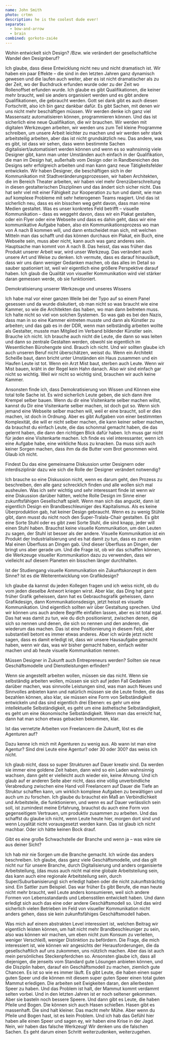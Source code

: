 ```yaml
---
name: John Smith
photo: crtmn
description: he is the coolest dude ever!
separate:
  - bow-and-arrow
  - brain
combined: gorkoto-zai4e
---
```


Wohin entwickelt sich Design? /Bzw. wie verändert der gesellschaftliche Wandel den Designberuf?

Ich glaube, dass diese Entwicklung nicht neu und nicht dramatisch ist. Wir haben ein paar Effekte – die sind in den letzten Jahren ganz dynamisch gewesen und die laufen auch weiter, aber es ist nicht dramatischer als zu der Zeit, wo der Buchdruck erfunden wurde oder zu der Zeit wo Rollenoffset erfunden wurde. Ich glaube es gibt Qualifikationen, die keiner mehr braucht, weil sie anders organisiert werden und es gibt andere Qualifikationen, die gebraucht werden. Gott sei dank gibt es auch diesen Fortschritt, also ich bin ganz dankbar dafür. Es gibt Sachen, mit denen wir uns nicht mehr beschäftigen müssen. Wir werden denke ich ganz viel Massensatz automatisieren können, programmieren können. Und das ist sicherlich eine neue Qualifikation, die wir brauchen. Wir werden mit digitalen Werkzeugen arbeiten, wir werden uns zum Teil kleine Programme schreiben, um unsere Arbeit leichter zu machen und wir werden sehr stark arbeitsteilig arbeiten, aber das ist nicht grundsätzlich neu. Das andere, was es gibt, ist dass wir sehen, dass wenn bestimmte Sachen digitalisiert/automatisiert werden können und wenn es so wahnsinnig viele Designer gibt, kann man unter Umständen auch einfach in der Qualifikation, die man im Design hat, außerhalb vom Design oder in Randbereichen des Designs sehr erfolgreich arbeiten und man kann ganz neue Tätigkeitsfelder entwickeln. Wir haben Designer, die beschäftigen sich in der Kommunikation mit Stadtveränderungsprozessen, wir haben Architekten, die im Bereich Theater arbeiten, wir haben viel mehr Grenzüberschreitung in diesen gestalterischen Disziplinen und das ändert sich sicher nicht. Das hat sehr viel mit einer Fähigkeit zur Kooperation zu tun und damit, wie man auf komplexe Probleme mit sehr heterogenen Teams reagiert. Und das ist sicherlich neu, dass es ein bisschen weg geht davon, dass man reine Medien gestaltet. Was es unser konkretes Feld betrifft – visuelle Kommunikation – dass es weggeht davon, dass wir ein Plakat gestalten, oder ein Flyer oder eine Webseite und dass es dahin geht, dass wir eine kommunikative Aufgabe haben, also ein Kommunikationsprozess wo man von A nach B kommen will, und dann entscheidet man sich,  mit welchen Mitteln man das schafft und das können durchaus ein Plakat, ein Buch, eine Webseite sein, muss aber nicht, kann auch was ganz anderes sein. Hauptsache man kommt von A nach B. Das heisst, das was früher das Produkt unserer Arbeit war, wird unser Werkzeug. Das verändert auch unsere Art und Weise zu denken. Ich vermute, dass es darauf hinausläuft, dass wir uns dann weniger Gedanken machen, ob das alles im Detail so sauber spationiert ist, weil wir eigentlich eine größere Perspektive darauf haben. Ich glaub die Qualität von visueller Kommunikation wird viel stärker daran gemessen werde, ob sie funktioniert.

Demokratisierung unserer Werkzeuge und unseres Wissens

Ich habe mal vor einer ganzen Weile bei der Typo auf so einem Panel gesessen und da wurde diskutiert, ob man nicht so was braucht wie eine Kammer, so wie die Architekten das haben, wo man dann beitreten muss. Ich halte nicht so viel von solchen Systemen. So was gab es bei den Nazis, dass man in so eine Kammer eintreten musste und dann als Künstler zu arbeiten; und das gab es in der DDR, wenn man selbständig arbeiten wollte als Gestalter, musste man Mitglied im Verband bildender Künstler sein. Brauche ich nicht. Ich brauche auch nicht die Leute, die dann so was leiten und dann so zentrale Gestalten werden, obwohl sie eigentlich im Wesentlichen Bürohengste sind. Brauch ich nicht. Und wir sollten glaube ich auch unseren Beruf nicht überschätzen, weisst du. Wenn ein Architekt Scheiße baut, dann bricht unter Umständen ein Haus zusammen und ein Haufen Leute ist tot. Wenn ein Arzt Mist baut, sterben auch Leute. Wenn wir Mist bauen, kräht in der Regel kein Hahn danach. Also wir sind einfach gar nicht so wichtig. Weil wir nicht so wichtig sind, brauchen wir auch keine Kammer.

Ansonsten finde ich, dass Demokratisierung von Wissen und Können eine total tolle Sache ist. Es wird sicherlich Leute geben, die sich dann ihre Krempel selber bauen. Wenn du dir eine Visitenkarte selber machen willst, kannst du Dir eine Visitenkarte selber machen, ist doch gut so. Wenn sich jemand eine Webseite selber machen will, weil er eine braucht, soll er dies machen, ist doch in Ordnung. Aber es gibt Aufgaben von einer bestimmten Komplexität, die will er nicht selber machen, die kann keiner selber machen, da brauchst du einfach Leute, die das schonmal gemacht haben, die das gelernt haben, die dann den richtigen Blick dafür haben. Ich muss gar nicht für jeden eine Visitenkarte machen. Ich finde es viel interessanter, wenn ich eine Aufgabe habe, eine wirkliche Nuss zu knacken. Da muss sich auch keiner Sorgen machen, dass ihm da die Butter vom Brot genommen wird. Glaub ich nicht.

Findest Du das eine gemeinsame Diskussion unter Designern oder interdisziplinär dazu wie sich die Rolle der Designer verändert notwendig?

Ich brauche so eine Diskussion nicht, wenn es darum geht, den Prozess zu beschreiben, den alle ganz schrecklich finden und alle wollen sich mal ausheulen. Was ich sehr wichtig und sehr interessant finde ist wenn wir eine Diskussion darüber hätten, welche Rolle Design im Sinne einer zukunftsfähigen Gesellschaft spielt. Wenn man sich das anguckt, dann ist eigentlich Design ein Brandbeschleuniger des Kapitalismus. Als es keine Überproduktion gab, hat keiner Design gebraucht. Wenn es zu wenig Stühle gibt, dann musst du nicht noch den Super-Tralala-Chair gestalten. Es gibt eine Sorte Stuhl oder es gibt zwei Sorte Stuhl, die sind knapp, jeder will einen Stuhl haben. Brauchst keine visuelle Kommunikation, um den Leuten zu sagen, der Stuhl ist besser als der andere. Visuelle Kommunikation ist ein Produkt der Industrialisierung und es hat damit zu tun, dass es zum ersten Mal einen Überfluss an Dingen gab. Und dieser Überfluss an Dingen, der bringt uns aber gerade um. Und die Frage ist, ob wir das schaffen können, die Werkzeuge visueller Kommunikation dazu zu verwenden, dass wir vielleicht auf diesem Planeten ein bisschen länger durchhalten.

Ist der Studiengang visuelle Kommunikation ein Zukunftskonzept in dem Sinne? Ist es die Weiterentwicklung von Grafikdesign?

Ich glaube da kannst du jeden Kollegen fragen und ich weiss nicht, ob du vom jeden dieselbe Antwort kriegen wirst. Aber klar, das Ding hat ganz früher Grafik geheissen, dann hat es Gebrauchsgrafik geheissen, dann Grafikdesign, dann Kommunikationsdesign, jetzt heisst es visuelle Kommunikation. Und eigentlich sollten wir über Gestaltung sprechen. Und wir können uns auch andere Begriffe einfallen lassen, aber es ist total egal. Das hat was damit zu tun, wie du dich positionierst, zwischen denen, die sich so nennen und denen, die sich so nennen und den anderen, die wiederum das machen. Das ist eine Positionierung in diesem Feld, aber substantiell betont es immer etwas anderes. Aber ich würde jetzt nicht sagen, dass es damit erledigt ist, dass wir unsere Hausaufgabe gemacht haben, wenn wir das, was wir bisher gemacht haben, einfach weiter machen und ab heute visuelle Kommunikation nennen.


Müssen Designer in Zukunft auch Entrepreneurs werden? Sollten sie neue Geschäftsmodelle und Dienstleistungen erfinden?

Wenn sie angestellt arbeiten wollen, müssen sie das nicht. Wenn sie selbständig arbeiten wollen, müssen sie sich auf jeden Fall Gedanken darüber machen, was sinnvolle Leistungen sind, was man auch Neues und
Sinnvolles anbieten kann und natürlich müssen sie die Leute finden, die das bezahlen können, also klar, sie müssen eine Form von Selbständigkeit entwickeln und das sind eigentlich drei Ebenen: es gehr um eine intellektuelle Selbständigkeit, es geht um eine ästhetische Selbständigkeit, es geht um eine ökonomische Selbständigkeit. Wenn man das erreicht hat, dann hat man schon etwas gebacken bekommen, klar.

Ist das vernetzte Arbeiten von Freelancern die Zukunft, löst es die Agenturen auf?

Dazu kenne ich mich mit Agenturen zu wenig aus. Ab wann ist man eine Agentur? Sind drei Leute eine Agentur? oder 30 oder 300? das weiss ich nicht.

Ich glaub nicht, dass so super Strukturen auf Dauer kreativ sind. Da werden sie immer eine goldene Zeit haben, dann wird so ein Laden wahnsinnig wachsen, dann geht er vielleicht auch wieder ein, keine Ahnung. Und ich glaub auf er anderen Seite aber nicht, dass eine völlig unverbindliche Verabredung zwischen eine Hand voll Freelancern auf Dauer die Tiefe an Struktur schaffen kann, um wirklich komplexe Aufgaben zu bewältigen und auch um zu forschen. Ich glaube du brauchst ein Maß an Verbindlichkeit und Arbeitsteile, die funktionieren, und wenn es auf Dauer verlässlich sein soll, ist zumindest meine Erfahrung, brauchst du auch eine Form von gegenseitigem Vertrauen, um produktiv zusammen zu arbeiten. Und das schaffst du glaube ich nicht, wenn Leute heute hier, morgen dort sind und wenn Loyalität nicht vorausgesetzt werden kann. Das ist glaub ich nicht machbar. Oder ich hätte keinen Bock drauf.

Gibt es eine große Schwachstelle der Branche und wenn ja – was wäre sie aus deiner Sicht?

Ich hab mir nie Sorgen um die Branche gemacht. Ich würde das anders beschreiben. Ich glaube, dass ganz viele Geschäftsmodelle, und das gilt nicht nur für unsere Branche, durch Digitalisierung und anders organisierte Arbeitsteilung, (das muss auch nicht mal eine globale Arbeitsteilung sein, das kann auch eine regionale Arbeitsteilung sein, durch Super/Suburbanisierung) sich erledigt haben oder die nicht zukunftsträchtig sind. Ein Sattler zum Beispiel. Das war früher Es gibt Berufe, die man heute nicht mehr braucht, weil Leute anders konsumieren, weil sich andere Formen von Lebensstandards und Lebensstilen entwickelt haben. Und dann erledigt sich auch das eine oder andere Geschäftsmodell so. Und das wird sicherlich vielen Betrieben im Feld von visueller Kommunikation nicht anders gehen, dass sie kein zukunftsfähiges Geschäftsmodell haben.

Was mich auf einem abstrakten Level interessiert ist, welchen Beitrag wir eigentlich leisten können, um halt nicht mehr Brandbeschleuniger zu sein, also was können wir machen, um eben nicht zum Konsum zu verleiten, weniger Verschleiß, weniger Distinktion zu befördern. Die Frage, die mich interessiert ist, wie können wir angesichts der Herausforderungen, die da gesellschaftlich auf uns zukommen, uns nützlich machen. Aber das ist auch mein persönliches Steckenpferdchen so. Ansonsten glaube ich, dass all diejenigen, die jenseits vom Standard gute Lösungen anbieten können, und die Disziplin haben, darauf ein Geschäftsmodell zu machen, ziemlich gute Chancen. Es ist so wie es immer läuft. Es gibt Leute, die haben einen super guten Speer und die können mit diesem super guten Speer einen total guten Mammut erledigen. Die arbeiten seit Ewigkeiten daran, den allerbesten Speer zu haben. Und das Problem ist halt, der Mammut kommt verdammt selten vorbei. Und in den letzten Jahren ist er noch seltener gekommen. Aber sie basteln noch bessere Speere. Und dann gibt es Leute, die haben Pfeile und Bogen. Die können sich auch Hasen schießen. Hasen gibt es massenhaft. Die sind halt kleiner. Das macht mehr Mühe. Aber wenn du Pfeile und Bogen hast, ist es kein Problem. Und ich hab das Gefühl hier haben alle einen Speer und sagen ey, wir haben eine Krise in der Jagd. Nein, wir haben das falsche Werkzeug! Wir denken uns die falschen Sachen. Es geht darum einen Schritt weiterzudenken, weiterzugehen.

